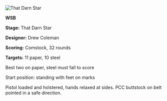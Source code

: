![That Darn Star](https://github.com/bagellord/USPSA-Stages/blob/master/31%2B%20rounds/That%20Darn%20Star%20-%2032%20Rounds%20-%20Comstock/That%20Darn%20Star.png)

<b>WSB</b>

<b>Stage:</b> That Darn Star

<b>Designer:</b> Drew Coleman

<b>Scoring:</b> Comstock, 32 rounds

<b>Targets:</b> 11 paper, 10 steel

Best two on paper, steel must fall to score

Start position: standing with feet on marks

Pistol loaded and holstered, hands relaxed at sides. PCC buttstock on belt pointed in a safe direction.
